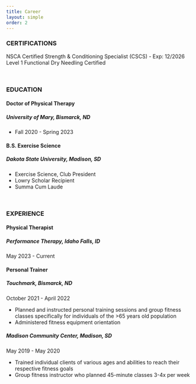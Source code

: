 ```yaml
---
title: Career
layout: simple
order: 2
---
```


### CERTIFICATIONS

NSCA Certified Strength & Conditioning Specialist (CSCS) - Exp: 12/2026
Level 1 Functional Dry Needling Certified 

&nbsp;

### EDUCATION

#### Doctor of Physical Therapy
##### University of Mary, Bismarck, ND
* Fall 2020 - Spring 2023

#### B.S. Exercise Science
##### Dakota State University, Madison, SD
* Exercise Science, Club President 
* Lowry Scholar Recipient
* Summa Cum Laude

&nbsp;

### EXPERIENCE

#### Physical Therapist
##### Performance Therapy, Idaho Falls, ID

May 2023 - Current

#### Personal Trainer
##### Touchmark, Bismarck, ND

October 2021 - April 2022

* Planned and instructed personal training sessions and group fitness classes specifically for individuals of the >65 years old population
* Administered fitness equipment orientation

##### Madison Community Center, Madison, SD

May 2019 - May 2020

* Trained individual clients of various ages and abilities to reach their respective fitness goals
* Group fitness instructor who planned 45-minute classes 3-4x per week

